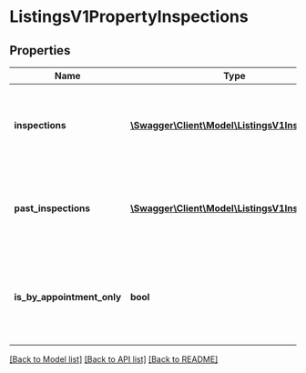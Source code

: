 # ListingsV1PropertyInspections

## Properties
Name | Type | Description | Notes
------------ | ------------- | ------------- | -------------
**inspections** | [**\Swagger\Client\Model\ListingsV1Inspection[]**](ListingsV1Inspection.md) | Inspection details for the property. e.g. opening and closing times | [optional] 
**past_inspections** | [**\Swagger\Client\Model\ListingsV1Inspection[]**](ListingsV1Inspection.md) | Inspection details for the property. e.g. opening and closing times | [optional] 
**is_by_appointment_only** | **bool** | True or False indicating whether the inspection is by appointment only | [optional] 

[[Back to Model list]](../../README.md#documentation-for-models) [[Back to API list]](../../README.md#documentation-for-api-endpoints) [[Back to README]](../../README.md)

